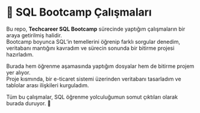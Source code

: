 # 📌 SQL Bootcamp Çalışmaları

Bu repo, **Techcareer SQL Bootcamp** sürecinde yaptığım çalışmaların bir araya getirilmiş halidir.  
Bootcamp boyunca SQL’in temellerini öğrenip farklı sorgular denedim, veritabanı mantığını kavradım ve sürecin sonunda bir bitirme projesi hazırladım.  

Burada hem öğrenme aşamasında yaptığım dosyalar hem de bitirme projem yer alıyor.  
Proje kısmında, bir e-ticaret sistemi üzerinden veritabanı tasarladım ve tablolar arası ilişkileri kurguladım.  

Tüm bu çalışmalar, SQL öğrenme yolculuğumun somut çıktıları olarak burada duruyor. 🚀
